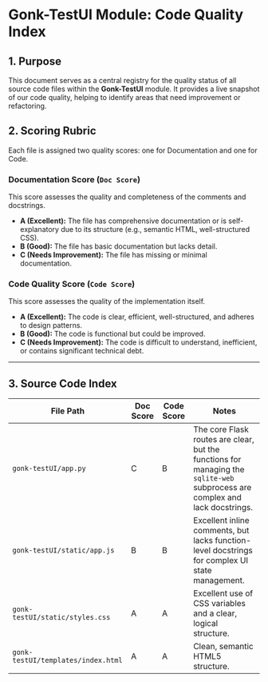 # Gonk-TestUI Module: Code Quality Index

## 1. Purpose

This document serves as a central registry for the quality status of all source code files within the **Gonk-TestUI** module. It provides a live snapshot of our code quality, helping to identify areas that need improvement or refactoring.

## 2. Scoring Rubric

Each file is assigned two quality scores: one for Documentation and one for Code.

### Documentation Score (`Doc Score`)
This score assesses the quality and completeness of the comments and docstrings.
-   **A (Excellent):** The file has comprehensive documentation or is self-explanatory due to its structure (e.g., semantic HTML, well-structured CSS).
-   **B (Good):** The file has basic documentation but lacks detail.
-   **C (Needs Improvement):** The file has missing or minimal documentation.

### Code Quality Score (`Code Score`)
This score assesses the quality of the implementation itself.
-   **A (Excellent):** The code is clear, efficient, well-structured, and adheres to design patterns.
-   **B (Good):** The code is functional but could be improved.
-   **C (Needs Improvement):** The code is difficult to understand, inefficient, or contains significant technical debt.

---

## 3. Source Code Index

| File Path | Doc Score | Code Score | Notes |
|---|---|---|---|
| `gonk-testUI/app.py` | C | B | The core Flask routes are clear, but the functions for managing the `sqlite-web` subprocess are complex and lack docstrings. |
| `gonk-testUI/static/app.js` | B | B | Excellent inline comments, but lacks function-level docstrings for complex UI state management. |
| `gonk-testUI/static/styles.css` | A | A | Excellent use of CSS variables and a clear, logical structure. |
| `gonk-testUI/templates/index.html` | A | A | Clean, semantic HTML5 structure. |
